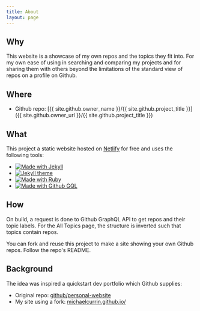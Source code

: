 ```yaml
---
title: About
layout: page
---
```


## Why

This website is a showcase of my own repos and the topics they fit into. For my own ease of using in searching and comparing my projects and for sharing them with others beyond the limitations of the standard view of repos on a profile on Github.


## Where

- Github repo: [{{ site.github.owner_name }}/{{ site.github.project_title }}]({{ site.github.owner_url }}/{{ site.github.project_title }})

## What

This project a static website hosted on [Netlify](netlify.com) for free and uses the following tools:

- [![Made with Jekyll](https://img.shields.io/badge/Made%20with-Jekyll-blue.svg)](https://jekyllrb.com)
- [![Jekyll theme](https://img.shields.io/badge/Theme-jekyll%2D-bulma-blue.svg)](https://github.com/jekyll-octopod/jekyll-bulma)
- [![Made with Ruby](https://img.shields.io/badge/Made%20with-Ruby-blue.svg)](https://www.ruby-lang.org)
- [![Made with Github GQL](https://img.shields.io/badge/Made%20with-Github%20GraphQL-blue.svg)](https://developer.github.com/v4/)

## How

On build, a request is done to Github GraphQL API to get repos and their topic labels. For the All Topics page, the structure is inverted such that topics contain repos.

You can fork and reuse this project to make a site showing your own Github repos. Follow the repo's README.

## Background

The idea was inspired a quickstart dev portfolio which Github supplies:

- Original repo: [github/personal-website](https://github.com/github/personal-website)
- My site using a fork: [michaelcurrin.github.io/](https://michaelcurrin.github.io/)

